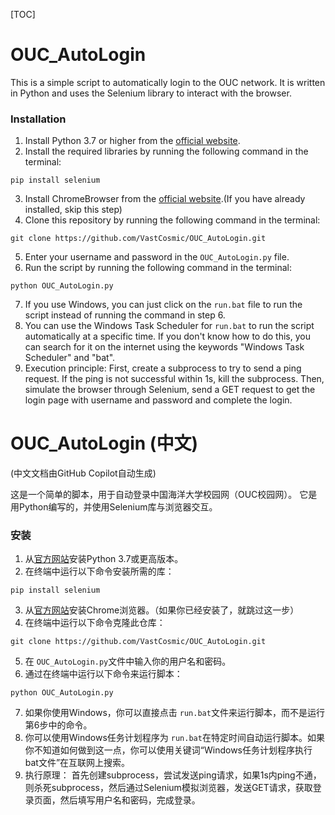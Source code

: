 [TOC]

# OUC_AutoLogin

This is a simple script to automatically login to the OUC network.
It is written in Python and uses the Selenium library to interact with the browser.

### Installation

1. Install Python 3.7 or higher from the [official website](https://www.python.org/downloads/).
2. Install the required libraries by running the following command in the terminal:

```
pip install selenium
```

3. Install ChromeBrowser from the [official website](https://www.google.com/chrome/).(If you have already installed, skip this step)
4. Clone this repository by running the following command in the terminal:

```
git clone https://github.com/VastCosmic/OUC_AutoLogin.git
```

5. Enter your username and password in the `OUC_AutoLogin.py` file.
6. Run the script by running the following command in the terminal:

```
python OUC_AutoLogin.py
```

7. If you use Windows, you can just click on the `run.bat` file to run the script instead of running the command in step 6.
8. You can use the Windows Task Scheduler for `run.bat` to run the script automatically at a specific time. If you don't know how to do this, you can search for it on the internet using the keywords "Windows Task Scheduler" and "bat".
9. Execution principle:
   First, create a subprocess to try to send a ping request. If the ping is not successful within 1s, kill the subprocess. Then, simulate the browser through Selenium, send a GET request to get the login page with username and password and complete the login.

# OUC_AutoLogin (中文)

 (中文文档由GitHub Copilot自动生成)

这是一个简单的脚本，用于自动登录中国海洋大学校园网（OUC校园网）。
它是用Python编写的，并使用Selenium库与浏览器交互。

### 安装

1. 从[官方网站](https://www.python.org/downloads/)安装Python 3.7或更高版本。
2. 在终端中运行以下命令安装所需的库：

```
pip install selenium
```

3. 从[官方网站](https://www.google.com/chrome/)安装Chrome浏览器。（如果你已经安装了，就跳过这一步）
4. 在终端中运行以下命令克隆此仓库：

```
git clone https://github.com/VastCosmic/OUC_AutoLogin.git
```

5. 在 `OUC_AutoLogin.py`文件中输入你的用户名和密码。
6. 通过在终端中运行以下命令来运行脚本：

```
python OUC_AutoLogin.py
```

7. 如果你使用Windows，你可以直接点击 `run.bat`文件来运行脚本，而不是运行第6步中的命令。
8. 你可以使用Windows任务计划程序为 `run.bat`在特定时间自动运行脚本。如果你不知道如何做到这一点，你可以使用关键词“Windows任务计划程序执行bat文件”在互联网上搜索。
9. 执行原理：
   首先创建subprocess，尝试发送ping请求，如果1s内ping不通，则杀死subprocess，然后通过Selenium模拟浏览器，发送GET请求，获取登录页面，然后填写用户名和密码，完成登录。
